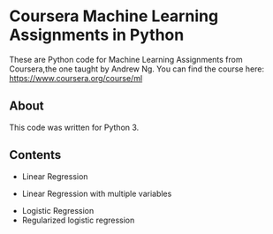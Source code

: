 # Coursera Machine Learning Assignments in Python

These are Python code for Machine Learning Assignments from Coursera,the one taught by Andrew Ng. You can find the course here: https://www.coursera.org/course/ml 

## About

This code was written for Python 3.

## Contents

[Exercise 1:]: https://github.com/chanchanhui/coursera-ml-py/tree/master/ex1

- Linear Regression

- Linear Regression with multiple variables

[Exercise 2:]: https://github.com/chanchanhui/coursera-ml-py/tree/master/ex2

- Logistic Regression
- Regularized logistic regression

  

